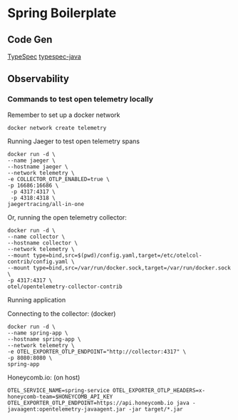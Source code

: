 # Spring Boilerplate

## Code Gen

[TypeSpec](https://github.com/microsoft/typespec)
[typespec-java](https://www.npmjs.com/package/@azure-tools/typespec-java)

## Observability

### Commands to test open telemetry locally

Remember to set up a docker network

```
docker network create telemetry
```

Running Jaeger to test open telemetry spans

```
docker run -d \
--name jaeger \
--hostname jaeger \
--network telemetry \
-e COLLECTOR_OTLP_ENABLED=true \
-p 16686:16686 \
 -p 4317:4317 \
 -p 4318:4318 \
jaegertracing/all-in-one
```

Or, running the open telemetry collector:

```
docker run -d \
--name collector \
--hostname collector \
--network telemetry \
--mount type=bind,src=$(pwd)/config.yaml,target=/etc/otelcol-contrib/config.yaml \
--mount type=bind,src=/var/run/docker.sock,target=/var/run/docker.sock \
-p 4317:4317 \
otel/opentelemetry-collector-contrib
```

Running application

Connecting to the collector: (docker)

```
docker run -d \
--name spring-app \
--hostname spring-app \
--network telemetry \
-e OTEL_EXPORTER_OTLP_ENDPOINT="http://collector:4317" \
-p 8080:8080 \
spring-app
```

Honeycomb.io: (on host)

```
OTEL_SERVICE_NAME=spring-service OTEL_EXPORTER_OTLP_HEADERS=x-honeycomb-team=$HONEYCOMB_API_KEY OTEL_EXPORTER_OTLP_ENDPOINT=https://api.honeycomb.io java -javaagent:opentelemetry-javaagent.jar -jar target/*.jar
```
